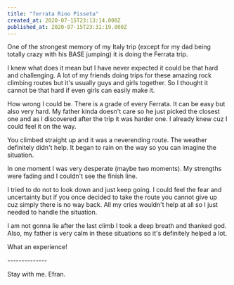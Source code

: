 ```yaml
---
title: "ferrata Rino Pisseta"
created_at: 2020-07-15T23:13:14.000Z
published_at: 2020-07-15T23:31:19.000Z
---
```

One of the strongest memory of my Italy trip (except for my dad being totally crazy with his BASE jumping) it is doing the Ferrata trip.

I knew what does it mean but I have never expected it could be that hard and challenging. A lot of my friends doing trips for these amazing rock climbing routes but it's usually guys and girls together. So I thought it cannot be that hard if even girls can easily make it.

How wrong I could be. There is a grade of every Ferrata. It can be easy but also very hard. My father kinda doesn't care so he just picked the closest one and as I discovered after the trip it was harder one. I already knew cuz I could feel it on the way.

You climbed straight up and it was a neverending route. The weather definitely didn't help. It began to rain on the way so you can imagine the situation.

In one moment I was very desperate (maybe two moments). My strengths were fading and I couldn't see the finish line. 

I tried to do not to look down and just keep going. I could feel the fear and uncertainty but if you once decided to take the route you cannot give up cuz simply there is no way back. All my cries wouldn't help at all so I just needed to handle the situation. 

I am not gonna lie after the last climb I took a deep breath and thanked god. Also, my father is very calm in these situations so it's definitely helped a lot.

What an experience! 

\--------------

Stay with me. Efran.
